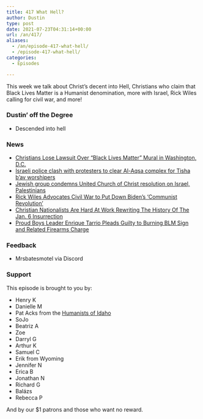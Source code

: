 ```yaml
---
title: 417 What Hell?
author: Dustin
type: post
date: 2021-07-23T04:31:14+00:00
url: /an/417/
aliases:
  - /an/episode-417-what-hell/
  - /episode-417-what-hell/
categories:
  - Episodes

---
```

<div id="buzzsprout-player-10552692"></div><script src="https://www.buzzsprout.com/1983601/10552692-417-what-hell.js?container_id=buzzsprout-player-10552692&player=small" type="text/javascript" charset="utf-8"></script>

This week we talk about Christ&#8217;s decent into Hell, Christians who claim that Black Lives Matter is a Humanist denomination, more with Israel, Rick Wiles calling for civil war, and more!  
<!--more-->

### Dustin&#8217; off the Degree

  * Descended into hell

### News

  *  [Christians Lose Lawsuit Over &#8220;Black Lives Matter&#8221; Mural in Washington, D.C.][1]
  *  [Israeli police clash with protesters to clear Al-Aqsa complex for Tisha b&#8217;av worshipers][2]
  *  [Jewish group condemns United Church of Christ resolution on Israel, Palestinians][3]
  *  [Rick Wiles Advocates Civil War to Put Down Biden&#8217;s &#8216;Communist Revolution&#8217;][4]
  * [Christian Nationalists Are Hard At Work Rewriting The History Of The Jan. 6 Insurrection][5]
  *  [Proud Boys Leader Enrique Tarrio Pleads Guilty to Burning BLM Sign and Related Firearms Charge][6]

### Feedback

  * Mrsbatesmotel via Discord

### Support

This episode is brought to you by:

  * Henry K
  * Danielle M
  * Pat Acks from the [Humanists of Idaho][7]
  * SoJo
  * Beatriz A
  * Zoe
  * Darryl G
  * Arthur K
  * Samuel C
  * Erik from Wyoming
  * Jennifer N
  * Erica B
  * Jonathan N
  * Richard G
  * Balázs
  * Rebecca P

And by our $1 patrons and those who want no reward.

 [1]: https://friendlyatheist.patheos.com/2021/07/16/christians-lose-lawsuit-over-black-lives-matter-mural-in-washington-d-c-2/
 [2]: https://religionnews.com/2021/07/18/israeli-police-clash-with-protesters-to-clear-al-aqsa-complex-for-tisha-bav-worshipers/
 [3]: https://religionnews.com/2021/07/19/jewish-group-condemns-ucc-resolution-on-israels-treatment-of-palestinians/
 [4]: https://www.rightwingwatch.org/post/rick-wiles-advocates-civil-war-to-put-down-bidens-communist-revolution/
 [5]: https://www.au.org/blogs/AFA-Jan-6
 [6]: https://www.rightwingwatch.org/post/proud-boys-leader-enrique-tarrio-pleads-guilty-to-burning-blm-sign-and-related-firearms-charge/
 [7]: https://www.humanistsofidaho.org/